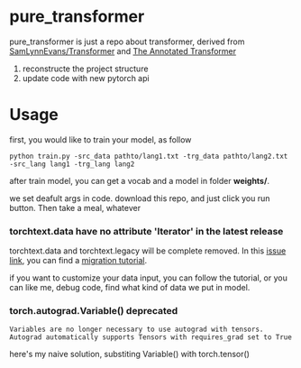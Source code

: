 # pure_transformer

pure_transformer is just a repo about transformer, derived from [SamLynnEvans/Transformer](https://github.com/SamLynnEvans/Transformer) and [The Annotated Transformer](http://nlp.seas.harvard.edu/2018/04/03/attention.html#position-wise-feed-forward-networks)

1. reconstructe the project structure
2. update code with new pytorch api


# Usage

first, you would like to train your model, as follow
``` shell
python train.py -src_data pathto/lang1.txt -trg_data pathto/lang2.txt -src_lang lang1 -trg_lang lang2
```
after train model, you can get a vocab and a model in folder **weights/**.

we set deafult args in code. download this repo, and just click you run button. Then take a meal, whatever


### torchtext.data have no attribute 'Iterator' in the latest release
torchtext.data and torchtext.legacy will be complete removed.
In this [issue link](https://github.com/pytorch/text/issues/1275), you can find a 
[migration tutorial](https://github.com/pytorch/text/blob/master/examples/legacy_tutorial/migration_tutorial.ipynb).

if you want to customize your data input, you can follow the tutorial, or you can like me, debug code, find what kind of data we put in model. 

### torch.autograd.Variable() deprecated
```
Variables are no longer necessary to use autograd with tensors. 
Autograd automatically supports Tensors with requires_grad set to True
```
here's my naive solution, substiting Variable() with torch.tensor()
